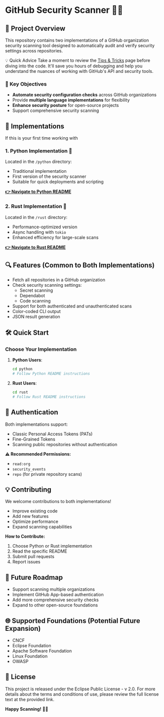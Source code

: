 # GitHub Security Scanner 🔐🚀

## 📌 Project Overview

This repository contains two implementations of a GitHub organization 
security scanning tool designed to automatically audit and verify security 
settings across repositories.

💡 Quick Advice
Take a moment to review the [Tips & Tricks](https://github.com/Salkimmich/security_scanner/blob/main/tips_and_tricks.md) page before diving into the code. It'll save you hours of debugging and help you understand the nuances of working with GitHub's API and security tools.

### 🌟 Key Objectives

- **Automate security configuration checks** across GitHub organizations
- Provide **multiple language implementations** for flexibility
- **Enhance security posture** for open-source projects
- Support comprehensive security scanning

## 🚀 Implementations

If this is your first time working with

### 1. Python Implementation 🐍

Located in the `/python` directory:
- Traditional implementation
- First version of the security scanner
- Suitable for quick deployments and scripting

**[👉 Navigate to Python README](https://github.com/Salkimmich/security_scanner/tree/main/python_scanner)**

### 2. Rust Implementation 🦀

Located in the `/rust` directory:
- Performance-optimized version
- Async handling with `tokio`
- Enhanced efficiency for large-scale scans

**[👉 Navigate to Rust README]([/rust/README.md](https://github.com/Salkimmich/security_scanner/tree/main/rust_scanner))**

## 🔍 Features (Common to Both Implementations)

- Fetch all repositories in a GitHub organization
- Check security scanning settings:
  * Secret scanning
  * Dependabot
  * Code scanning
- Support for both authenticated and unauthenticated scans
- Color-coded CLI output
- JSON result generation

## 🛠️ Quick Start

### Choose Your Implementation

1. **Python Users**: 
   ```sh
   cd python
   # Follow Python README instructions
   ```

2. **Rust Users**:
   ```sh
   cd rust
   # Follow Rust README instructions
   ```

## 🔑 Authentication

Both implementations support:
- Classic Personal Access Tokens (PATs)
- Fine-Grained Tokens
- Scanning public repositories without authentication

**⚠️ Recommended Permissions:**
- `read:org`
- `security_events`
- `repo` (for private repository scans)

## 💡 Contributing

We welcome contributions to both implementations!

- Improve existing code
- Add new features
- Optimize performance
- Expand scanning capabilities

**How to Contribute:**
1. Choose Python or Rust implementation
2. Read the specific README
3. Submit pull requests
4. Report issues

## 📢 Future Roadmap

- Support scanning multiple organizations
- Implement GitHub App-based authentication
- Add more comprehensive security checks
- Expand to other open-source foundations

## 🌐 Supported Foundations (Potential Future Expansion)

- CNCF
- Eclipse Foundation
- Apache Software Foundation
- Linux Foundation
- OWASP

## 📄 License


This project is released under the Eclipse Public License - v 2.0.
For more details about the terms and conditions of use, please review the 
full license text at the provided link.

**Happy Scanning!** 🔐🚀
